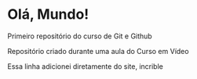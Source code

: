 # Olá, Mundo!
 Primeiro repositório do curso de Git e Github

 Repositório criado durante uma aula do Curso em Vídeo
 
 Essa linha adicionei diretamente do site, incrible

